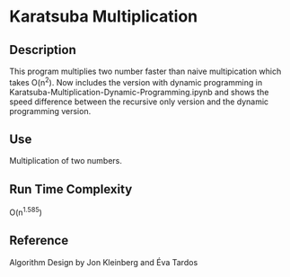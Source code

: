 # Karatsuba Multiplication

## Description
This program multiplies two number faster than naive multipication which takes O(n<sup>2</sup>).
Now includes the version with dynamic programming in Karatsuba-Multiplication-Dynamic-Programming.ipynb
and shows the speed difference between the recursive only version and the dynamic programming version.
 
## Use
Multiplication of two numbers. 

## Run Time Complexity
O(n<sup>1.585</sup>)

## Reference
Algorithm Design
by Jon Kleinberg and Éva Tardos
